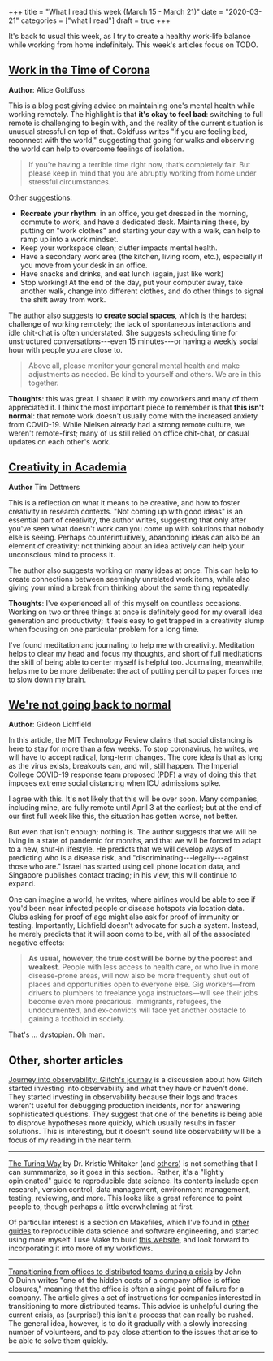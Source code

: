 +++
title = "What I read this week (March 15 - March 21)"
date = "2020-03-21"
categories = ["what I read"]
draft = true
+++

It's back to usual this week, as I try to create a healthy work-life balance while working from home indefinitely. This week's articles focus on TODO.

<!--more-->


## [Work in the Time of Corona](https://blog.alicegoldfuss.com/work-in-the-time-of-corona/)
**Author**: Alice Goldfuss

This is a blog post giving advice on maintaining one's mental health while working remotely. The highlight is that **it's okay to feel bad**: switching to full remote is challenging to begin with, and the reality of the current situation is unusual stressful on top of that. Goldfuss writes "if you are feeling bad, reconnect with the world," suggesting that going for walks and observing the world can help to overcome feelings of isolation.

> If you’re having a terrible time right now, that’s completely fair. But please keep in mind that you are abruptly working from home under stressful circumstances.

Other suggestions:

 * **Recreate your rhythm**: in an office, you get dressed in the morning, commute to work, and have a dedicated desk. Maintaining these, by putting on "work clothes" and starting your day with a walk, can help to ramp up into a work mindset.
 * Keep your workspace clean; clutter impacts mental health.
 * Have a secondary work area (the kitchen, living room, etc.), especially if you move from your desk in an office.
 * Have snacks and drinks, and eat lunch (again, just like work)
 * Stop working! At the end of the day, put your computer away, take another walk, change into different clothes, and do other things to signal the shift away from work.

The author also suggests to **create social spaces**, which is the hardest challenge of working remotely; the lack of spontaneous interactions and idle chit-chat is often understated. She suggests scheduling time for unstructured conversations---even 15 minutes---or having a weekly social hour with people you are close to.

> Above all, please monitor your general mental health and make adjustments as needed. Be kind to yourself and others. We are in this together.

**Thoughts**: this was great. I shared it with my coworkers and many of them appreciated it. I think the most important piece to remember is that **this isn't normal**: that remote work doesn't usually come with the increased anxiety from COVID-19. While Nielsen already had a strong remote culture, we weren't remote-first; many of us still relied on office chit-chat, or casual updates on each other's work. 


## [Creativity in Academia](https://timdettmers.com/2019/09/03/creativity-in-academia/)
**Author** Tim Dettmers

This is a reflection on what it means to be creative, and how to foster creativity in research contexts. "Not coming up with good ideas" is an essential part of creativity, the author writes, suggesting that only after you've seen what doesn't work can you come up with solutions that nobody else is seeing. Perhaps counterintuitively, abandoning ideas can also be an element of creativity: not thinking about an idea actively can help your unconscious mind to process it.

The author also suggests working on many ideas at once. This can help to create connections between seemingly unrelated work items, while also giving your mind a break from thinking about the same thing repeatedly. 

**Thoughts**: I've experienced all of this myself on countless occasions. Working on two or three things at once is definitely good for my overall idea generation and productivity; it feels easy to get trapped in a creativity slump when focusing on one particular problem for a long time.

I've found meditation and journaling to help me with creativity. Meditation helps to clear my head and focus my thoughts, and short of full meditations the skill of being able to center myself is helpful too. Journaling, meanwhile, helps me to be more deliberate: the act of putting pencil to paper forces me to slow down my brain.


## [We're not going back to normal](https://www.technologyreview.com/s/615370/coronavirus-pandemic-social-distancing-18-months)
**Author**: Gideon Lichfield

In this article, the MIT Technology Review claims that social distancing is here to stay for more than a few weeks. To stop coronavirus, he writes, we will have to accept radical, long-term changes. The core idea is that as long as the virus exists, breakouts can, and will, still happen. The Imperial College COVID-19 response team [proposed](https://www.imperial.ac.uk/media/imperial-college/medicine/sph/ide/gida-fellowships/Imperial-College-COVID19-NPI-modelling-16-03-2020.pdf) (PDF) a way of doing this that imposes extreme social distancing when ICU admissions spike.

I agree with this. It's not likely that this will be over soon. Many companies, including mine, are fully remote until April 3 at the earliest; but at the end of our first full week like this, the situation has gotten worse, not better.

But even that isn't enough; nothing is. The author suggests that we will be living in a state of pandemic for months, and that we will be forced to adapt to a new, shut-in lifestyle. He predicts that we will develop ways of predicting who is a disease risk, and "discriminating---legally---against those who are." Israel has started using cell phone location data, and Singapore publishes contact tracing; in his view, this will continue to expand.

One can imagine a world, he writes, where airlines would be able to see if you'd been near infected people or disease hotspots via location data. Clubs asking for proof of age might also ask for proof of immunity or testing. Importantly, Lichfield doesn't advocate for such a system. Instead, he merely predicts that it will soon come to be, with all of the associated negative effects:

> **As usual, however, the true cost will be borne by the poorest and weakest.** People with less access to health care, or who live in more disease-prone areas, will now also be more frequently shut out of places and opportunities open to everyone else. Gig workers—from drivers to plumbers to freelance yoga instructors—will see their jobs become even more precarious. Immigrants, refugees, the undocumented, and ex-convicts will face yet another obstacle to gaining a foothold in society.

That's ... dystopian. Oh man.

## Other, shorter articles
[Journey into observability: Glitch's journey](https://mads-hartmann.com/sre/2020/03/05/journey-into-observability-glitchs-journey.html) is a discussion about how Glitch started investing into observability and what they have or haven't done. They started investing in observability because their logs and traces weren't useful for debugging production incidents, nor for answering sophisticated questions. They suggest that one of the benefits is being able to disprove hypotheses more quickly, which usually results in faster solutions. This is interesting, but it doesn't sound like observability will be a focus of my reading in the near term.

---

[The Turing Way](https://the-turing-way.netlify.com/introduction/introduction.html) by Dr. Kristie Whitaker (and [others](https://the-turing-way.netlify.com/introduction/introduction.html#The-Turing-Way-Community)) is not something that I can summmarize, so it goes in this section.. Rather, it's a "lightly opinionated" guide to reproducible data science. Its contents include open research, version control, data management, environment management, testing, reviewing, and more. This looks like a great reference to point people to, though perhaps a little overwhelming at first. 

Of particular interest is a section on Makefiles, which I've found in [other](https://blog.mindlessness.life/2019/11/17/the-language-agnostic-all-purpose-incredible-makefile.html) [guides](https://github.com/drivendata/cookiecutter-data-science/blob/master/%7B%7B%20cookiecutter.repo_name%20%7D%7D/Makefile) to reproducible data science and software engineering, and started using more myself. I use Make to build [this website](https://github.com/tuchandra/sitev2/blob/master/Makefile), and look forward to incorporating it into more of my workflows.

---

[Transitioning from offices to distributed teams during a crisis](https://oduinn.com/2020/03/03/transitioning-from-offices-to-distributed-teams) by John O'Duinn writes "one of the hidden costs of a company office is office closures," meaning that the office is often a single point of failure for a company. The article gives a set of instructions for companies interested in transitioning to more distributed teams. This advice is unhelpful during the current crisis, as (surprise!) this isn't a process that can really be rushed. The general idea, however, is to do it gradually with a slowly increasing number of volunteers, and to pay close attention to the issues that arise to be able to solve them quickly.

---

